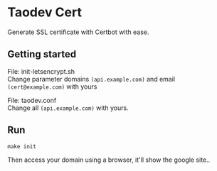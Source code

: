 # Taodev Cert

Generate SSL certificate with Certbot with ease.

## Getting started

File: init-letsencrypt.sh  
Change parameter domains `(api.example.com)` and email `(cert@example.com)` with yours

File: taodev.conf  
Change all `(api.example.com)` with yours.

## Run

```shell
make init
```

Then access your domain using a browser, it'll show the google site..
